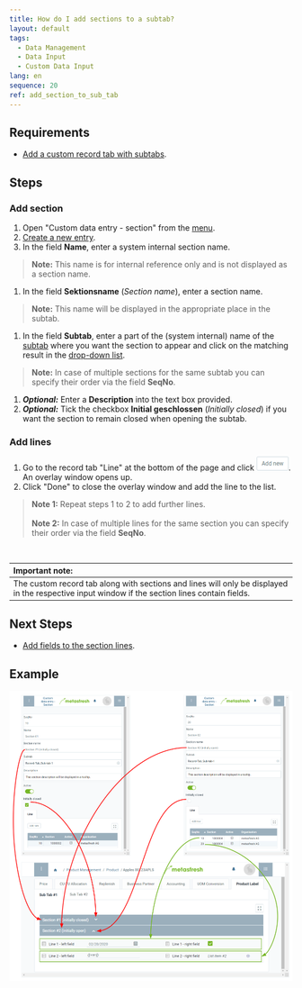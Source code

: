 ```yaml
---
title: How do I add sections to a subtab?
layout: default
tags:
  - Data Management
  - Data Input
  - Custom Data Input
lang: en
sequence: 20
ref: add_section_to_sub_tab
---
```


## Requirements
- [Add a custom record tab with subtabs](Add_custom_record_tab).

## Steps

### Add section
1. Open "Custom data entry - section" from the [menu](Menu).
1. [Create a new entry](New_Record_Window).
1. In the field **Name**, enter a system internal section name.
 >**Note:** This name is for internal reference only and is not displayed as a section name.

1. In the field **Sektionsname** (*Section name*), enter a section name.
 >**Note:** This name will be displayed in the appropriate place in the subtab.

1. In the field **Subtab**, enter a part of the (system internal) name of the [subtab](Add_custom_record_tab) where you want the section to appear and click on the matching result in the [drop-down list](Keyboard_shortcuts_reference).
 >**Note:** In case of multiple sections for the same subtab you can specify their order via the field **SeqNo**.

1. ***Optional:*** Enter a **Description** into the text box provided.
1. ***Optional:*** Tick the checkbox **Initial geschlossen** (*Initially closed*) if you want the section to remain closed when opening the subtab.

### Add lines
1. Go to the record tab "Line" at the bottom of the page and click ![](assets/Add_New_Button.png). An overlay window opens up.
1. Click "Done" to close the overlay window and add the line to the list.
 >**Note 1:** Repeat steps 1 to 2 to add further lines.<br><br>
 >**Note 2:** In case of multiple lines for the same section you can specify their order via the field **SeqNo**.

<br>

| **Important note:** |
| :--- |
| The custom record tab along with sections and lines will only be displayed in the respective input window if the section lines contain fields. |

## Next Steps
- [Add fields to the section lines](Add_fields_to_section_lines).

## Example
![](assets/DataEntry_Sections-Lines.png)
